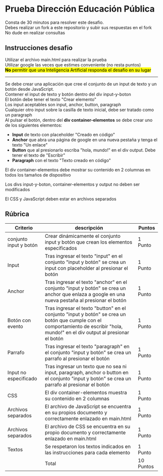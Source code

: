 # Prueba Dirección Educación Pública
Consta de 30 minutos para resolver este desafio.\
Debes realizar un fork a este repositorio y subir sus respuestas en el fork\
No dude en realizar consultas
## Instrucciones desafio

Utilizar el archivo main.html para realizar la prueba\
Utilizar google las veces que estimes conveniente (no resta puntos)\
<mark>__No__ permitir que una Inteligencia Artificial responda el desafio en su lugar</mark>

---

Se debe crear una aplicación que cree el conjunto de un input de texto y un botón desde JavaScript.\
Contener el input de texto y botón dentro del div input-y-boton\
El botón debe tener el texto "Crear elemento"\
Los input aceptables son input, anchor, button, paragraph\
Cualquier otro input sobre la casilla de texto inicial, debe ser tratado como un paragraph\
Al pulsar el botón, dentro del __div container-elementos__ se debe crear uno de los siguientes elementos:

- __Input__ de texto con placeholder "Creado en código"
- __Anchor__ que abra una página de google en una nueva pestaña y tenga el texto "Un enlace"
- __Button__ que al presionarlo escriba "hola, mundo!" en el div output. Debe tener el texto de "Escribir"
- __Paragraph__ con el texto "Texto creado en código"

El div container-elementos debe mostrar su contenido en 2 columnas en todos los tamaños de dispositivo

Los divs input-y-boton, container-elementos y output no deben ser modificados

El CSS y JavaScript deben estar en archivos separados

## Rúbrica
|Criterio | descripción | Puntos |
|-|-|-|
|conjunto input y botón| Crear dinámicamente el conjunto input y botón que crean los elementos especificados | 1 Punto|
|Input|Tras ingresar el texto "input" en el conjunto "input y botón" se crea un input con placeholder al presionar el botón| 1 Punto |
|Anchor|Tras ingresar el texto "anchor" en el conjunto "input y botón" se crea un anchor que enlaza a google en una nueva pestaña al presionar el botón| 1 Punto|
|Botón con evento|Tras ingresar el texto "button" en el conjunto "input y botón" se crea un botón que cumple con el comportamiento de escribir "hola, mundo!" en el div output al presionar el botón| 1 Punto|
|Parrafo|Tras ingresar el texto "paragraph" en el conjunto "input y botón" se crea un parrafo al presionar el botón| 1 Punto|
|Input no especificado|Tras ingresar un texto que no sea ni input, paragraph, anchor o button en el conjunto "input y botón" se crea un parrafo al presionar el botón| 1 Punto |
|CSS|El div container-elementos muestra su contenido en 2 columnas| 1 Punto |
|Archivos separados| El archivo de JavaScript se encuentra en su propios documento y correctamente enlazado en main.html| 1 Punto|
|Archivos separados| El archivo de CSS se encuentra en su propio documento y correctamente enlazado en main.html| 1 Punto|
|Textos|Se respetaron los textos indicados en las instrucciones para cada elemento| 1 Punto| 
||Total|10 Puntos|
